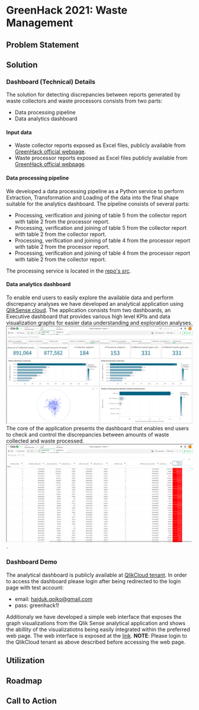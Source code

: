 # GreenHack 2021: Waste Management 

## Problem Statement

## Solution 

### Dashboard (Technical) Details
The solution for detecting discrepancies between reports
generated by waste collectors and waste processors consists from two parts:
- Data processing pipeline
- Data analytics dashboard

#### Input data
- Waste collector reports exposed as Excel files, publicly available from [GreenHack official webpage](https://hackathon-tp-lj.squarespace.com/vec-o-izzivih#izziv_okolje).
- Waste processor reports exposed as Excel files  publicly available from [GreenHack official webpage](https://hackathon-tp-lj.squarespace.com/vec-o-izzivih#izziv_okolje).

#### Data processing pipeline
We developed a data processing pipeline as a Python service to perform Extraction, Transformation and Loading of the 
data into the final shape suitable for the analytics dashboard. The pipeline consists of several parts:
* Processing, verification and joining of table 5 from the collector report with table 2 from the processor report.
* Processing, verification and joining of table 5 from the collector report with table 2 from the collector report.
* Processing, verification and joining of table 4 from the processor report with table 2 from the processor report.
* Processing, verification and joining of table 4 from the processor report with table 2 from the collector report.

The processing service is located in the [repo's src](src/main.py).

#### Data analytics dashboard
To enable end users to easily explore the available data and perform discrepancy analyses we have developed an analytical application
using [QlikSense cloud](https://www.qlik.com/us/products/qlik-sense).
The application consists from two dashboards, an Executive dashboard that provides various high level KPIs and data visualization graphs for easier data understanding and exploration analyses.
![Alt text](data/imgs/executive_dashboard.png)
The core of the application presents the dashboard that enables end users to check and control the discrepancies between amounts of waste collected and waste processed.
![Alt text](data/imgs/discrepancy_control.png).

### Dashboard Demo
The analytical dashboard is publicly available at [QlikCloud tenant](https://y7re4jx3xts55u7.eu.qlikcloud.com/sense/app/85c95617-ef92-4767-8cb6-77120731060e/sheet/41807790-4e71-4a60-ab98-c08467a10fdd/state/analysis/hubUrl/%2Fexplore%2Fspaces%2Fall). 
In order to access the dashboard please login after being redirected to the login page with test account:
- email: hajduk.gojko@gmail.com
- pass: greenhack1!

Additionaly we have developed a simple web interface that exposes the graph visualizations from the Qlik Sense analytical application and shows
the abillity of the visualizatiotns being easily integrated within the preferred web page. The web interface is exposed at the [link](https://ghajduk3.github.io/greenhack2021/src/FrontEnd/table.html).
**NOTE**: Please login to the QlikCloud tenant as above described before accessing the web page.

## Utilization

## Roadmap

## Call to Action


